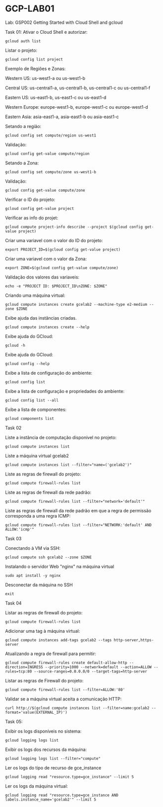 # GCP-LAB01
Lab: GSP002
Getting Started with Cloud Shell and gcloud

Task 01:
Ativar o Cloud Shell e autorizar:

    gcloud auth list

Listar o projeto:

    gcloud config list project
    
Exemplo de Regiôes e Zonas:

Western US: us-west1-a ou us-west1-b

Central US: us-central1-a, us-central1-b, us-central1-c ou us-central1-f

Eastern US: us-east1-b, us-east1-c ou us-east1-d

Western Europe: europe-west1-b, europe-west1-c ou europe-west1-d

Eastern Asia: asia-east1-a, asia-east1-b ou asia-east1-c

Setando a região: 

    gcloud config set compute/region us-west1 
    
Validação:

    gcloud config get-value compute/region

Setando a Zona:
    
    gcloud config set compute/zone us-west1-b
    
Validação:

    gcloud config get-value compute/zone

Verificar o ID do projeto:

    gcloud config get-value project
    
Verificar as info do projet:

    gcloud compute project-info describe --project $(gcloud config get-value project)

Criar uma variavel com o valor do ID do projeto:

    export PROJECT_ID=$(gcloud config get-value project)

Criar uma variavel com o valor da Zona:
    
    export ZONE=$(gcloud config get-value compute/zone)

Validação dos valores das variaveis:

    echo -e "PROJECT ID: $PROJECT_ID\nZONE: $ZONE"

Criando uma máquina virtual:

    gcloud compute instances create gcelab2 --machine-type e2-medium --zone $ZONE

Exibe ajuda das instâncias criadas.

    gcloud compute instances create --help

Exibe ajuda do GCloud: 
    
    gcloud -h

Exibe ajuda do GCloud:    
   
    gcloud config --help

Exibe a lista de configuração do ambiente:

    gcloud config list

Exibe a lista de configuração e propriedades do ambiente:
    
    gcloud config list --all
    
Exibe a lista de componentes:
    
    gcloud components list

Task 02

Liste a instância de computação disponível no projeto:

    gcloud compute instances list

Liste a máquina virtual gcelab2

    gcloud compute instances list --filter="name=('gcelab2')"

Liste as regras de firewall do projeto:

    gcloud compute firewall-rules list
    
Liste as regras de firewall da rede padrão:
    
    gcloud compute firewall-rules list --filter="network='default'"
    
Liste as regras de firewall da rede padrão em que a regra de permissão corresponda a uma regra ICMP:

    gcloud compute firewall-rules list --filter="NETWORK:'default' AND ALLOW:'icmp'"

Task 03

Conectando à VM via SSH:

    gcloud compute ssh gcelab2 --zone $ZONE

Instalando o servidor Web "nginx" na máquina virtual
    
    sudo apt install -y nginx
   
Desconectar da máquina no SSH
 
    exit

Task 04

Listar as regras de firewall do projeto:

    gcloud compute firewall-rules list
    
Adicionar uma tag à máquina virtual:

    gcloud compute instances add-tags gcelab2 --tags http-server,https-server
    
Atualizando a regra de firewall para permitir:
    
    gcloud compute firewall-rules create default-allow-http --direction=INGRESS --priority=1000 --network=default --action=ALLOW --rules=tcp:80 --source-ranges=0.0.0.0/0 --target-tags=http-server

Listar as regras de Firewall do projeto:

    gcloud compute firewall-rules list --filter=ALLOW:'80'
    
Validar se a máquina virtual aceita a comunicação HTTP:

    curl http://$(gcloud compute instances list --filter=name:gcelab2 --format='value(EXTERNAL_IP)')

Task 05:

Exibir os logs disponíveis no sistema:
    
    gcloud logging logs list
    
Exibir os logs dos recursos da máquina:

    gcloud logging logs list --filter="compute"

Ler os logs do tipo de recurso de gce_instance

    gcloud logging read "resource.type=gce_instance" --limit 5

Ler os logs da máquina virtual:

    gcloud logging read "resource.type=gce_instance AND labels.instance_name='gcelab2'" --limit 5

